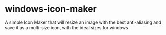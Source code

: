 # windows-icon-maker
 A simple Icon Maker that will resize an image with the best anti-aliasing and save it as a multi-size icon, with the ideal sizes for windows

